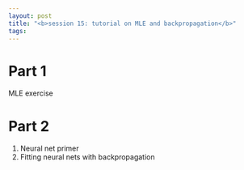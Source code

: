 ```yaml
---
layout: post
title: "<b>session 15: tutorial on MLE and backpropagation</b>"
tags:
---
```


# Part 1

MLE exercise


# Part 2

1. Neural net primer
2. Fitting neural nets with backpropagation
